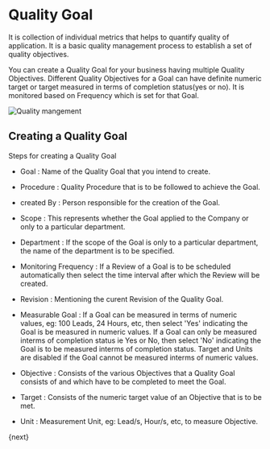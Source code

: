 # Quality Goal

  It is collection of individual metrics that helps to quantify quality of application. It is a basic quality management process to establish a set of quality objectives.

 You can create a Quality Goal for your business having multiple Quality Objectives. Different Quality Objectives for a Goal can have definite numeric target or target measured in terms of completion status(yes or no). It is monitored based on Frequency which is set for that Goal.

<img class="screenshot" alt="Quality mangement" src="{{docs_base_url}}/assets/img/quality-management/Goal.gif">

## Creating a Quality Goal

 Steps for creating a Quality Goal

 * Goal : Name of the Quality Goal that you intend to create.
 
 * Procedure : Quality Procedure that is to be followed to achieve the Goal.

 * created By : Person responsible for the creation of the Goal.

 * Scope : This represents whether the Goal applied to the Company or only to a particular department.
 
 * Department : If the scope of the Goal is only to a particular department, the name of the department is to be specified.
 
 * Monitoring Frequency : If a Review of a Goal is to be scheduled automatically then select the time interval after which the Review will be created.

 * Revision : Mentioning the curent Revision of the Quality Goal.

 * Measurable Goal : If a Goal can be measured in terms of numeric values, eg: 100 Leads, 24 Hours, etc, then select 'Yes' indicating the Goal is be measured in numeric values. If a Goal can only be measured interms of completion status ie Yes or No, then select 'No' indicating the Goal is to be measured interms of completion status. Target and Units are disabled if the Goal cannot be measured interms of numeric values.

 * Objective : Consists of the various Objectives that a Quality Goal consists of and which have to be completed to meet the Goal.

 * Target : Consists of the numeric target value of an Objective that is to be met.

 * Unit : Measurement Unit, eg: Lead/s, Hour/s, etc, to measure Objective.

{next}